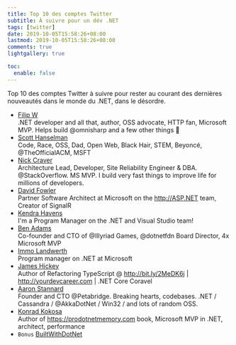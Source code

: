 ```yaml
---
title: Top 10 des comptes Twitter
subtitle: À suivre pour un dév .NET
tags: [twitter]
date: 2019-10-05T15:58:26+08:00
lastmod: 2019-10-05T15:58:26+08:00
comments: true
lightgallery: true

toc:
  enable: false
---
```

Top 10 des comptes Twitter à suivre pour rester au courant des dernières nouveautés dans le monde du .NET, dans le désordre.

 - [Filip W](https://twitter.com/filip_woj)    
 .NET developer and all that, author, OSS advocate, HTTP fan, Microsoft MVP. Helps build @omnisharp and a few other things 🦄
 - [Scott Hanselman](https://twitter.com/shanselman)    
 Code, Race, OSS, Dad, Open Web, Black Hair, STEM, Beyoncé, @TheOfficialACM, MSFT
 - [Nick Craver](https://twitter.com/Nick_Craver)    
 Architecture Lead, Developer, Site Reliability Engineer & DBA. @StackOverflow. MS MVP. I build very fast things to improve life for millions of developers.
 - [David Fowler](https://twitter.com/davidfowl)    
 Partner Software Architect at Microsoft on the http://ASP.NET team, Creator of SignalR
 - [Kendra Havens](https://twitter.com/gotheap)    
 I'm a Program Manager on the .NET and Visual Studio team!
 - [Ben Adams](https://twitter.com/ben_a_adams)    
 Co-founder and CTO of @Illyriad Games, @dotnetfdn Board Director, 4x Microsoft MVP
 - [Immo Landwerth](https://twitter.com/terrajobst)    
 Program manager on .NET at Microsoft
 - [James Hickey](https://twitter.com/jamesmh_dev)    
 Author of Refactoring TypeScript @ http://bit.ly/2MeDK6j | http://yourdevcareer.com | .NET Core Coravel
 - [Aaron Stannard](https://twitter.com/Aaronontheweb)    
 Founder and CTO @Petabridge. Breaking hearts, codebases. .NET / Cassandra / @AkkaDotNet / Win32 / and lots of random OSS.
 - [Konrad Kokosa](https://twitter.com/konradkokosa)    
 Author of https://prodotnetmemory.com book, Microsoft MVP in .NET, architect, performance
 - `Bonus` [BuiltWithDotNet](https://twitter.com/BuiltWithDotNet)